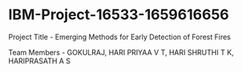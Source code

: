 # IBM-Project-16533-1659616656

Project Title - 
Emerging Methods for Early Detection of Forest Fires

Team Members - 
GOKULRAJ, 
HARI PRIYAA V T,
HARI SHRUTHI T K,
HARIPRASATH A S



